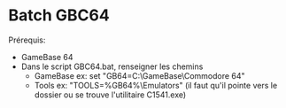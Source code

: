 # Batch GBC64

Prérequis: 
- GameBase 64
- Dans le script GBC64.bat, renseigner les chemins
    - GameBase  ex: set "GB64=C:\GameBase\Commodore 64"
    - Tools     ex: "TOOLS=%GB64%\Emulators" (il faut qu'il pointe vers le dossier ou se trouve l'utilitaire C1541.exe)
